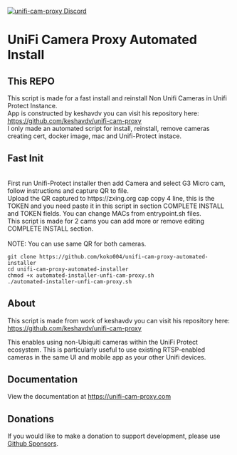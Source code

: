 [![unifi-cam-proxy Discord](https://img.shields.io/discord/937237037466124330?color=0559C9&label=Discord&logo=discord&logoColor=%23FFFFFF&style=for-the-badge)](https://discord.gg/Bxk9uGT6MW)

UniFi Camera Proxy Automated Install
====================================

## This REPO

This script is made for a fast install and reinstall Non Unifi Cameras in Unifi Protect Instance. 
<br>
App is constructed by keshavdv you can visit his repository here: https://github.com/keshavdv/unifi-cam-proxy 
<br>
I only made an automated script for install, reinstall, remove cameras creating cert, docker image, mac and Unifi-Protect instace.
<br>
## Fast Init
<br>
First run Unifi-Protect installer then add Camera and select G3 Micro cam, follow instructions and capture QR to file.
<br>
Upload the QR captured to https://zxing.org cap copy 4 line, this is the TOKEN and you need paste it in this script in section COMPLETE INSTALL and TOKEN fields. You can change MACs from entrypoint.sh files.
<br>
This script is made for 2 cams you can add more or remove editing COMPLETE INSTALL section.
<br>
<br>
NOTE: You can use same QR for both cameras.
<br>

```
git clone https://github.com/koko004/unifi-cam-proxy-automated-installer
cd unifi-cam-proxy-automated-installer
chmod +x automated-installer-unfi-cam-proxy.sh
./automated-installer-unfi-cam-proxy.sh
```

## About

This script is made from work of keshavdv you can visit his repository here: https://github.com/keshavdv/unifi-cam-proxy

This enables using non-Ubiquiti cameras within the UniFi Protect ecosystem. This is
particularly useful to use existing RTSP-enabled cameras in the same UI and
mobile app as your other Unifi devices.

## Documentation

View the documentation at https://unifi-cam-proxy.com

## Donations

If you would like to make a donation to support development, please use [Github Sponsors](https://github.com/sponsors/keshavdv).
